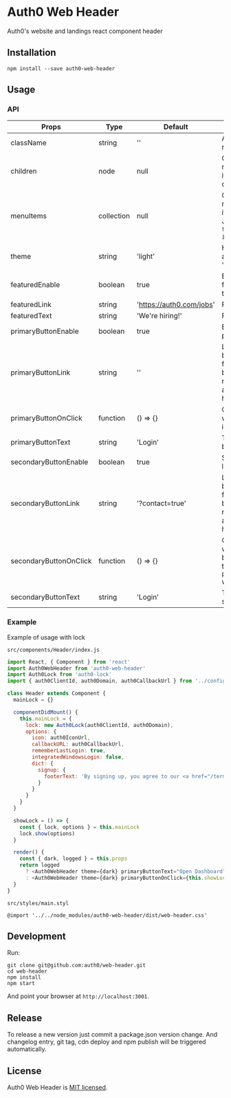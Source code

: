 # Auth0 Web Header

Auth0's website and landings react component header

## Installation

`npm install --save auth0-web-header`

## Usage

### API

Props | Type | Default | Description
------ | ---- | ------- | -----------
className | string | '' | Applied to the header root element.
children | node | null | Can be used to render custom menu items via React components.
menuItems | collection | null | Can be used to render custom menu items via a parsed JSON, see `src/data/menu-items.json`.
theme | string | 'light' | Header theme, another option is 'dark'.
featuredEnable | boolean | true | Enable or disable featured link next to the Auth0 logo.
featuredLink | string | 'https://auth0.com/jobs' | Featured link URI.
featuredText | string | 'We\'re hiring!' | Featured link text.
primaryButtonEnable | boolean | true | Enable or disable primary button.
primaryButtonLink | string | '' | Link of the primary button, if it's different from `''` the primary button will be rendered as an anchor tag with this href.
primaryButtonOnClick | function | () => {} | Callback function for when primary button is clicked.
primaryButtonText | string | 'Login' | Text of the primary button.
secondaryButtonEnable | boolean | true | Secondary button link.
secondaryButtonLink | string | '?contact=true' | Link of the secondary button, if it's different from `''` the primary button will be rendered as an anchor tag with this href.
secondaryButtonOnClick | function | () => {} | Callback function for when secondary button is clicked.with this href and `primaryButtonOnClick` will be ignored.
secondaryButtonText | string | 'Login' | Text of the secondary button.

### Example

Example of usage with lock

`src/components/Header/index.js`
```javascript
import React, { Component } from 'react'
import Auth0WebHeader from 'auth0-web-header'
import Auth0Lock from 'auth0-lock'
import { auth0ClientId, auth0Domain, auth0CallbackUrl } from '../config'

class Header extends Component {
  mainLock = {}

  componentDidMount() {
    this.mainLock = {
      lock: new Auth0Lock(auth0ClientId, auth0Domain),
      options: {
        icon: auth0IconUrl,
        callbackURL: auth0CallbackUrl,
        rememberLastLogin: true,
        integratedWindowsLogin: false,
        dict: {
          signup: {
            footerText: 'By signing up, you agree to our <a href="/terms" target="_new">terms of service</a> and <a href="/privacy" target="_new">privacy policy</a>'
          }
        }
      }
    }
  }

  showLock = () => {
    const { lock, options } = this.mainLock
    lock.show(options)
  }

  render() {
    const { dark, logged } = this.props
    return logged
      ? <Auth0WebHeader theme={dark} primaryButtonText="Open Dashboard" primaryButtonLink="https://manage.auth0.com/" />
      : <Auth0WebHeader theme={dark} primaryButtonOnClick={this.showLock} />
  }
}
```

`src/styles/main.styl`
```stylus
@import '../../node_modules/auth0-web-header/dist/web-header.css'
```

## Development

Run:
```
git clone git@github.com:auth0/web-header.git
cd web-header
npm install
npm start
```
And point your browser at `http://localhost:3001`.


## Release

To release a new version just commit a package.json version change. And changelog entry, git tag, cdn deploy and npm publish will be triggered automatically.

## License

Auth0 Web Header is [MIT licensed](./LICENSE.md).
